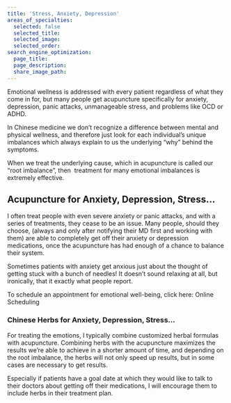 ```yaml
---
title: 'Stress, Anxiety, Depression'
areas_of_specialties:
  selected: false
  selected_title:
  selected_image:
  selected_order:
search_engine_optimization:
  page_title:
  page_description:
  share_image_path:
---
```


Emotional wellness is addressed with every patient regardless of what they come in for, but many people get acupuncture specifically for anxiety, depression, panic attacks, unmanageable stress, and problems like OCD or ADHD.

In Chinese medicine we don’t recognize a difference between mental and physical wellness, and therefore just look for each individual’s unique imbalances which always explain to us the underlying “why” behind the symptoms.

When we treat the underlying cause, which in acupuncture is called our “root imbalance”, then &nbsp;treatment for many emotional imbalances is extremely effective.

## Acupuncture for Anxiety, Depression, Stress…

I often treat people with even severe anxiety or panic attacks, and with a series of treatments, they cease to be an issue. Many people, should they choose, (always and only after notifying their MD first and working with them) are able to completely get off their anxiety or depression medications, once the acupuncture has had enough of a chance to balance their system.

Sometimes patients with anxiety get anxious just about the thought of getting stuck with a bunch of needles! It doesn’t sound relaxing at all, but ironically, that it exactly what people report.

To schedule an appointment for emotional well-being, click here: Online Scheduling

### Chinese Herbs for Anxiety, Depression, Stress…

For treating the emotions, I typically combine customized herbal formulas with acupuncture. Combining herbs with the acupuncture maximizes the results we’re able to achieve in a shorter amount of time, and depending on the root imbalance, the herbs will not only speed up results, but in some cases are necessary to get results.

Especially if patients have a goal date at which they would like to talk to their doctors about getting off their medications, I will encourage them to include herbs in their treatment plan.